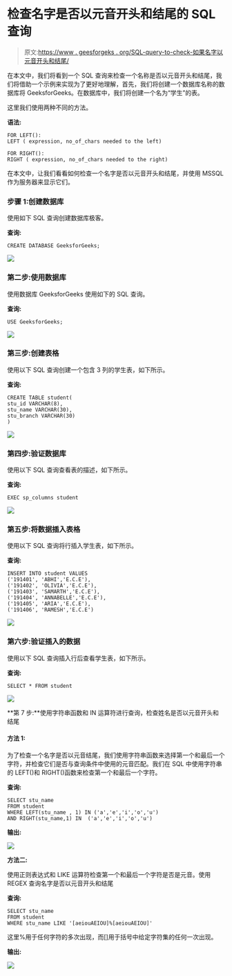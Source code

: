 # 检查名字是否以元音开头和结尾的 SQL 查询

> 原文:[https://www . geesforgeks . org/SQL-query-to-check-如果名字以元音开头和结尾/](https://www.geeksforgeeks.org/sql-query-to-check-if-a-name-begins-and-ends-with-a-vowel/)

在本文中，我们将看到一个 SQL 查询来检查一个名称是否以元音开头和结尾，我们将借助一个示例来实现为了更好地理解，首先，我们将创建一个数据库名称的数据库将 GeeksforGeeks。在数据库中，我们将创建一个名为“学生”的表。

这里我们使用两种不同的方法。

**语法:**

```
FOR LEFT():
LEFT ( expression, no_of_chars needed to the left)

FOR RIGHT():
RIGHT ( expression, no_of_chars needed to the right)
```

在本文中，让我们看看如何检查一个名字是否以元音开头和结尾，并使用 MSSQL 作为服务器来显示它们。

### **步骤 1:创建数据库**

使用如下 SQL 查询创建数据库极客。

**查询:**

```
CREATE DATABASE GeeksforGeeks;
```

![](img/fa769027767a70156ef715651fd6ab6d.png)

### **第二步:使用数据库**

使用数据库 GeeksforGeeks 使用如下的 SQL 查询。

**查询:**

```
USE GeeksforGeeks;
```

![](img/ebb752830bebb50e61272eccfa43c405.png)

### **第三步:创建表格**

使用以下 SQL 查询创建一个包含 3 列的学生表，如下所示。

**查询:**

```
CREATE TABLE student(
stu_id VARCHAR(8),
stu_name VARCHAR(30),
stu_branch VARCHAR(30)
)
```

![](img/581b8536a3b9e8d699d46b2e33a6ead7.png)

### **第四步:验证数据库**

使用以下 SQL 查询查看表的描述，如下所示。

**查询:**

```
EXEC sp_columns student 
```

![](img/572683087fb8b5585e83a41ef420ce9e.png)

### **第五步:将数据插入表格**

使用以下 SQL 查询将行插入学生表，如下所示。

**查询:**

```
INSERT INTO student VALUES
('191401', 'ABHI','E.C.E'),
('191402', 'OLIVIA','E.C.E'),
('191403', 'SAMARTH','E.C.E'),
('191404', 'ANNABELLE','E.C.E'),
('191405', 'ARIA','E.C.E'),
('191406', 'RAMESH','E.C.E')
```

![](img/b24427f1b208854857fb58636a2a0674.png)

### **第六步:验证插入的数据**

使用以下 SQL 查询插入行后查看学生表，如下所示。

**查询:**

```
SELECT * FROM student 
```

![](img/08f2a960c18df5c6fc0e9869835ed541.png)

**第 7 步:**使用字符串函数和 IN 运算符进行查询，检查姓名是否以元音开头和结尾

#### **方法 1:**

为了检查一个名字是否以元音结尾，我们使用字符串函数来选择第一个和最后一个字符，并检查它们是否与查询条件中使用的元音匹配。我们在 SQL 中使用字符串的 LEFT()和 RIGHT()函数来检查第一个和最后一个字符。

**查询:**

```
SELECT stu_name
FROM student 
WHERE LEFT(stu_name , 1) IN ('a','e','i','o','u')
AND RIGHT(stu_name,1) IN  ('a','e','i','o','u')
```

**输出:**

![](img/8315eb8fdef6ce2966055a99e32ccc18.png)

**方法二:**

使用正则表达式和 LIKE 运算符检查第一个和最后一个字符是否是元音。使用 REGEX 查询名字是否以元音开头和结尾

**查询:**

```
SELECT stu_name 
FROM student 
WHERE stu_name LIKE '[aeiouAEIOU]%[aeiouAEIOU]'
```

这里%用于任何字符的多次出现，而[]用于括号中给定字符集的任何一次出现。

**输出:**

![](img/76bf1454b036d0dedfe70e2bef17ac29.png)